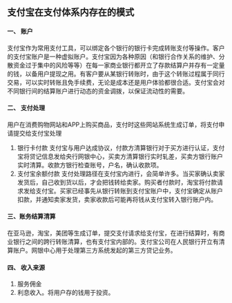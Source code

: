 ## 支付宝在支付体系内存在的模式 

#### 一、 账户
支付宝作为常用支付工具，可以绑定各个银行的银行卡完成转账支付等操作。客户的支付宝账户是一种虚拟账户。支付宝因为各种原因（和银行合作关系的维护、分散资金过于集中的风险等等）在每一家商业银行都开立了存款结算户并存有一定量的钱，以备用户提现之用。有客户要从某银行转账时，由于这个转账过程属于同行交易，可以实时转账且免手续费，无论是成本还是用户体验都很合适。支付宝会对不同银行间的结算账户进行动态的资金调拨，以保证流动性的需要。  

#### 二、 支付处理
用户在消费购物网站和APP上购买商品，支付时这些网站系统生成订单，将支付申请提交给支付宝处理
1. 银行卡付款
支付宝与用户达成协议，付款方清算银行对于买方进行认证，支付宝将贷记信息发给央行网银中心，买卖方清算银行实时轧差，买卖方银行账户实时清算。收款方银行检查账号，户名，确认收款项。
2. 支付宝余额付款
支付处理路径在支付宝内进行，会简单许多。当买家确认卖家发货后，自己收到货以后，才会把钱转给卖家。购买者付款时，淘宝将付款请求发给支付宝。买家已经事先从银行转账到支付宝账户中，支付宝确定从账户扣款，并通知卖家发货，卖家收款后可能再将钱从支付宝转入银行账户内。
#### 三、账务结算清算
在亚马逊，淘宝，美团等生成订单，提交支付请求给支付宝，在进行结算时，有商业银行之间的跨行转账清算，也有支付宝内部的。支付宝公司在人民银行开立有清算账户。网银中心用于处理第三方系统发起的第三方贷记业务。
#### 四、 收入来源
1. 服务佣金
2. 利息收入。将用户存的钱用于投资。
